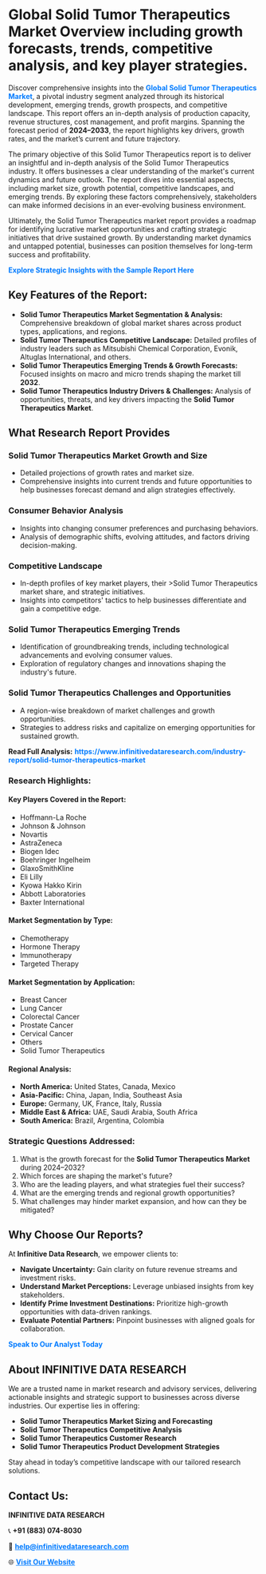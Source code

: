 <h1>Global Solid Tumor Therapeutics Market Overview including growth forecasts, trends, competitive analysis, and key player strategies.</h1>
<p>
Discover comprehensive insights into the 
<a href="https://www.infinitivedataresearch.com/industry-report/solid-tumor-therapeutics-market" rel="dofollow" style="color: #007BFF; text-decoration: none;"><strong>Global Solid Tumor Therapeutics Market</strong></a>, a pivotal industry segment analyzed through its historical development, emerging trends, growth prospects, and competitive landscape. This report offers an in-depth analysis of production capacity, revenue structures, cost management, and profit margins. Spanning the forecast period of <strong>2024–2033</strong>, the report highlights key drivers, growth rates, and the market’s current and future trajectory.
</p>
<p>
The primary objective of this Solid Tumor Therapeutics report is to deliver an insightful and in-depth analysis of the Solid Tumor Therapeutics industry. It offers businesses a clear understanding of the market's current dynamics and future outlook. The report dives into essential aspects, including market size, growth potential, competitive landscapes, and emerging trends. By exploring these factors comprehensively, stakeholders can make informed decisions in an ever-evolving business environment.
</p>
<p>
Ultimately, the Solid Tumor Therapeutics market report provides a roadmap for identifying lucrative market opportunities and crafting strategic initiatives that drive sustained growth. By understanding market dynamics and untapped potential, businesses can position themselves for long-term success and profitability.
</p>
<p>
<a href="https://www.infinitivedataresearch.com/request-sample/reportId=111325" style="color: #007BFF; text-decoration: none;"><strong>Explore Strategic Insights with the Sample Report Here</strong></a>
</p>

<h2>Key Features of the Report:</h2>
<ul>
<li><strong>Solid Tumor Therapeutics Market Segmentation & Analysis:</strong> Comprehensive breakdown of global market shares across product types, applications, and regions.</li>
<li><strong>Solid Tumor Therapeutics Competitive Landscape:</strong> Detailed profiles of industry leaders such as Mitsubishi Chemical Corporation, Evonik, Altuglas International, and others.</li>
<li><strong>Solid Tumor Therapeutics Emerging Trends & Growth Forecasts:</strong> Focused insights on macro and micro trends shaping the market till <strong>2032</strong>.</li>
<li><strong>Solid Tumor Therapeutics Industry Drivers & Challenges:</strong> Analysis of opportunities, threats, and key drivers impacting the <strong>Solid Tumor Therapeutics Market</strong>.</li>
</ul>

<h2>What Research Report Provides</h2>
<h3>Solid Tumor Therapeutics Market Growth and Size</h3>
<ul>
<li>Detailed projections of growth rates and market size.</li>
<li>Comprehensive insights into current trends and future opportunities to help businesses forecast demand and align strategies effectively.</li>
</ul>

<h3>Consumer Behavior Analysis</h3>
<ul>
<li>Insights into changing consumer preferences and purchasing behaviors.</li>
<li>Analysis of demographic shifts, evolving attitudes, and factors driving decision-making.</li>
</ul>

<h3>Competitive Landscape</h3>
<ul>
<li>In-depth profiles of key market players, their >Solid Tumor Therapeutics market share, and strategic initiatives.</li>
<li>Insights into competitors' tactics to help businesses differentiate and gain a competitive edge.</li>
</ul>

<h3>Solid Tumor Therapeutics Emerging Trends</h3>
<ul>
<li>Identification of groundbreaking trends, including technological advancements and evolving consumer values.</li>
<li>Exploration of regulatory changes and innovations shaping the industry's future.</li>
</ul>

<h3>Solid Tumor Therapeutics Challenges and Opportunities</h3>
<ul>
<li>A region-wise breakdown of market challenges and growth opportunities.</li>
<li>Strategies to address risks and capitalize on emerging opportunities for sustained growth.</li>
</ul>
<p><strong>Read Full Analysis:</strong> <a href="https://www.infinitivedataresearch.com/industry-report/solid-tumor-therapeutics-market" rel="dofollow" style="color: #007BFF; text-decoration: none;"><strong>https://www.infinitivedataresearch.com/industry-report/solid-tumor-therapeutics-market</strong></a></p>
<h3>Research Highlights:</h3>
<h4>Key Players Covered in the Report:</h4>
<ul><li>Hoffmann-La Roche</li><li>Johnson &amp; Johnson</li><li>Novartis</li><li>AstraZeneca</li><li>Biogen Idec</li><li>Boehringer Ingelheim</li><li>GlaxoSmithKline</li><li>Eli Lilly</li><li>Kyowa Hakko Kirin</li><li>Abbott Laboratories</li><li>Baxter International</li></ul>
<h4>Market Segmentation by Type:</h4>
<ul><li>Chemotherapy</li><li>Hormone Therapy</li><li>Immunotherapy</li><li>Targeted Therapy</li></ul>
<h4>Market Segmentation by Application:</h4>
<ul><li>Breast Cancer</li><li>Lung Cancer</li><li>Colorectal Cancer</li><li>Prostate Cancer</li><li>Cervical Cancer</li><li>Others</li><li>Solid Tumor Therapeutics</li></ul>

<h4>Regional Analysis:</h4>
<ul>
<li><strong>North America:</strong> United States, Canada, Mexico</li>
<li><strong>Asia-Pacific:</strong> China, Japan, India, Southeast Asia</li>
<li><strong>Europe:</strong> Germany, UK, France, Italy, Russia</li>
<li><strong>Middle East & Africa:</strong> UAE, Saudi Arabia, South Africa</li>
<li><strong>South America:</strong> Brazil, Argentina, Colombia</li>
</ul>

<h3>Strategic Questions Addressed:</h3>
<ol>
<li>What is the growth forecast for the <strong>Solid Tumor Therapeutics Market</strong> during 2024–2032?</li>
<li>Which forces are shaping the market's future?</li>
<li>Who are the leading players, and what strategies fuel their success?</li>
<li>What are the emerging trends and regional growth opportunities?</li>
<li>What challenges may hinder market expansion, and how can they be mitigated?</li>
</ol>

<h2>Why Choose Our Reports?</h2>
<p>At <strong>Infinitive Data Research</strong>, we empower clients to:</p>
<ul>
<li><strong>Navigate Uncertainty:</strong> Gain clarity on future revenue streams and investment risks.</li>
<li><strong>Understand Market Perceptions:</strong> Leverage unbiased insights from key stakeholders.</li>
<li><strong>Identify Prime Investment Destinations:</strong> Prioritize high-growth opportunities with data-driven rankings.</li>
<li><strong>Evaluate Potential Partners:</strong> Pinpoint businesses with aligned goals for collaboration.</li>
</ul>
<p><a href="https://www.infinitivedataresearch.com/industry-report/solid-tumor-therapeutics-market" rel="dofollow" style="color: #007BFF; text-decoration: none;"><strong>Speak to Our Analyst Today</strong></a></p>

<h2>About INFINITIVE DATA RESEARCH</h2>
<p>We are a trusted name in market research and advisory services, delivering actionable insights and strategic support to businesses across diverse industries. Our expertise lies in offering:</p>
<ul>
<li><strong>Solid Tumor Therapeutics Market Sizing and Forecasting</strong></li>
<li><strong>Solid Tumor Therapeutics Competitive Analysis</strong></li>
<li><strong>Solid Tumor Therapeutics Customer Research</strong></li>
<li><strong>Solid Tumor Therapeutics Product Development Strategies</strong></li>
</ul>
<p>Stay ahead in today’s competitive landscape with our tailored research solutions.</p>

<h2>Contact Us:</h2>
<p><strong>INFINITIVE DATA RESEARCH</strong></p>
<p>📞 <strong>+91 (883) 074-8030</strong></p>
<p>📧 <strong><a href="mailto:help@infinitivedataresearch.com" style="color: #007BFF;">help@infinitivedataresearch.com</a></strong></p>
<p>🌐 <strong><a href="https://www.infinitivedataresearch.com" rel="dofollow" style="color: #007BFF;">Visit Our Website</a></strong></p>
